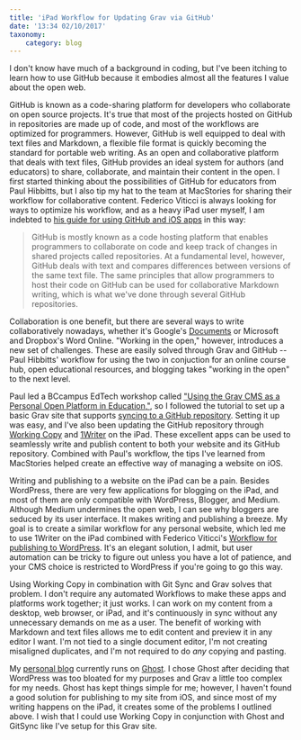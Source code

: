 ```yaml
---
title: 'iPad Workflow for Updating Grav via GitHub'
date: '13:34 02/10/2017'
taxonomy:
    category: blog
---
```


I don't know have much of a background in coding, but I've been itching to learn how to use GitHub because it embodies almost all the features I value about the open web.

GitHub is known as a code-sharing platform for developers who collaborate on open source projects. It's true that most of the projects hosted on GitHub in repositories are made up of code, and most of the workflows are optimized for programmers. However, GitHub is well equipped to deal with text files and Markdown, a flexible file format is quickly becoming the standard for portable web writing. As an open and collaborative platform that deals with text files, GitHub provides an ideal system for authors (and educators) to share, collaborate, and maintain their content in the open. I first started thinking about the possibilities of GitHub for educators from Paul Hibbitts, but I also tip my hat to the team at MacStories for sharing their workflow for collaborative content. Federico Viticci is always looking for ways to optimize his workflow, and as a heavy iPad user myself, I am indebted to [his guide for using GitHub and iOS apps](https://www.macstories.net/stories/one-year-of-ipad-pro/7/#github-and-markdown-editing) in this way:

> GitHub is mostly known as a code hosting platform that enables programmers to collaborate on code and keep track of changes in shared projects called repositories. At a fundamental level, however, GitHub deals with text and compares differences between versions of the same text file. The same principles that allow programmers to host their code on GitHub can be used for collaborative Markdown writing, which is what we've done through several GitHub repositories.

Collaboration is one benefit, but there are several ways to write collaboratively nowadays, whether it's Google's [Documents](http://docs.google.com/) or Microsoft and Dropbox's Word Online. "Working in the open," however, introduces a new set of challenges. These are easily solved through Grav and GitHub -- Paul Hibbitts' workflow for using the two in conjuction for an online course hub, open educational resources, and blogging takes "working in the open" to the next level.

Paul led a BCcampus EdTech workshop called ["Using the Grav CMS as a Personal Open Platform in Education,"](https://edtech.bccampus.ca/2017/01/05/grav-cms-edtech-demo/), so I followed the tutorial to set up a basic Grav site that supports [syncing to a GitHub repository](https://github.com/trent-gill/grav-skeleton-oer-content-space-site). Setting it up was easy, and I've also been updating the GitHub repository through [Working Copy](https://workingcopyapp.com/) and [1Writer](http://1writerapp.com/) on the iPad. These excellent apps can be used to seamlessly write and publish content to both your website and its GitHub repository. Combined with Paul's workflow, the tips I've learned from MacStories helped create an effective way of managing a website on iOS. 

Writing and publishing to a website on the iPad can be a pain. Besides WordPress, there are very few applications for blogging on the iPad, and most of them are only compatible with WordPress, Blogger, and Medium. Although Medium undermines the open web, I can see why bloggers are seduced by its user interface. It makes writing and publishing a breeze. My goal is to create a similar workflow for any personal website, which led me to use 1Writer on the iPad combined with Federico Viticci's [Workflow for publishing to WordPress](https://www.macstories.net/ios/publishing-articles-to-wordpress-with-workflow-on-ios/). It's an elegant solution, I admit, but user automation can be tricky to figure out unless you have a lot of patience, and your CMS choice is restricted to WordPress if you're going to go this way. 

Using Working Copy in combination with Git Sync and Grav solves that problem. I don't require any automated Workflows to make these apps and platforms work together; it just works. I can work on my content from a desktop, web browser, or iPad, and it's continuously in sync without any unnecessary demands on me as a user. The benefit of working with Markdown and text files allows me to edit content and preview it in any editor I want. I'm not tied to a single document editor, I'm not creating misaligned duplicates, and I'm not required to do *any* copying and pasting. 

My [personal blog](http://blog.trentgill.ca/) currently runs on [Ghost](http://ghost.org). I chose Ghost after deciding that WordPress was too bloated for my purposes and Grav a little too complex for my needs. Ghost has kept things simple for me; however, I haven't found a good solution for publishing to my site from iOS, and since most of my writing happens on the iPad, it creates some of the problems I outlined above. I wish that I could use Working Copy in conjunction with Ghost and GitSync like I've setup for this Grav site. 